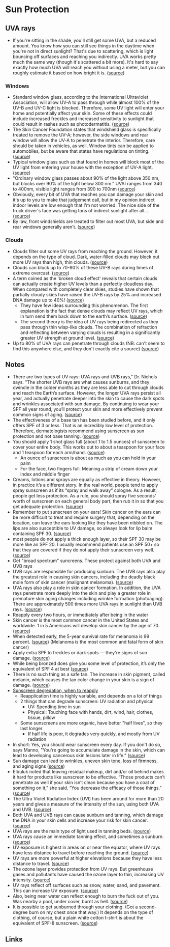 # Sun Protection

## UVA rays

- If you're sitting in the shade, you'll still get some UVA, but a reduced amount. You know how you can still see things in the daytime when you're not in direct sunlight? That's due to scattering, which is light bouncing off surfaces and reaching you indirectly. UVA works pretty much the same way (though it's scattered a bit more). It's hard to say exactly how much UVA will reach you without using a meter, but you can roughly estimate it based on how bright it is. ([source](https://www.reddit.com/r/SkincareAddiction/comments/39l0cp/how_far_do_uva_rays_penetrate_through_windows/#:~:text=If%20you,it%20is.))

### Windows

- Standard window glass, according to the International Ultraviolet Association, will allow UV-A to pass through while almost 100% of the UV-B and UV-C light is blocked. Therefore, some UV light will enter your home and potentially affect your skin. Some of these effects could include increased freckles and increased sensitivity to sunlight that could result in rashes such as photodermatitis. ([source](https://hps.org/publicinformation/ate/q12082.html#:~:text=Standard,photodermatitis.))
- The Skin Cancer Foundation states that windshield glass is specifically treated to remove the UV-A; however, the side windows and rear window will allow the UV-A to penetrate the interior. Therefore, care should be taken in vehicles, as well. Window tints can be applied to automobiles, but be aware that states have regulations on tinting. ([source](https://hps.org/publicinformation/ate/q12082.html#:~:text=The%20Skin,on%20tinting.))
- Typical window glass such as that found in homes will block most of the UV light from entering your house with the exception of UV-A light. ([source](https://hps.org/publicinformation/ate/q12082.html#:~:text=typical%20window%20glass%20such%20as%20that%20found%20in%20homes%20will%20block%20most%20of%20the%20uv%20light%20from%20entering%20your%20house%20with%20the%20exception%20of%20uv-a%20light.))
- "Ordinary window glass passes about 90% of the light above 350 nm, but blocks over 90% of the light below 300 nm." UVAI ranges from 340 to 400nm, visible light ranges from 390 to 700nm ([source](https://www.reddit.com/r/SkincareAddiction/comments/39l0cp/how_far_do_uva_rays_penetrate_through_windows/#:~:text=%22ordinary%20window%20glass%20passes%20about%2090%25%20of%20the%20light%20above%20350%20nm%2C%20but%20blocks%20over%2090%25%20of%20the%20light%20below%20300%20nm.%22%20uvai%20ranges%20from%20340%20to%20400nm%2C%20visible%20light%20ranges%20from%20390%20to%20700nm))
- Obviously, every bit of UVA that reaches you can damage your skin and it's up to you to make that judgement call, but in my opinion indirect indoor levels are low enough that I'm not worried. The nice side of the truck driver's face was getting tons of indirect sunlight after all... ([source](https://www.reddit.com/r/SkincareAddiction/comments/39l0cp/how_far_do_uva_rays_penetrate_through_windows/#:~:text=obviously%2C%20every%20bit%20of%20uva%20that%20reaches%20you%20can%20damage%20your%20skin%20and%20it's%20up%20to%20you%20to%20make%20that%20judgement%20call%2C%20but%20in%20my%20opinion%20indirect%20indoor%20levels%20are%20low%20enough%20that%20i'm%20not%20worried.%20the%20nice%20side%20of%20the%20truck%20driver's%20face%20was%20getting%20tons%20of%20indirect%20sunlight%20after%20all...))
- By law, front windshields are treated to filter out most UVA, but side and rear windows generally aren’t. ([source](https://www.skincancer.org/blog/not-all-uv-rays-stay-outside-how-window-film-can-help-protect-you/#:~:text=by%20law%2C%20front%20windshields%20are%20treated%20to%20filter%20out%20most%20uva%2C%20but%20side%20and%20rear%20windows%20generally%20aren%E2%80%99t.))

### Clouds

- Clouds filter out some UV rays from reaching the ground. However, it depends on the type of cloud. Dark, water-filled clouds may block out more UV rays than high, thin clouds. ([source](https://www.healthline.com/health/skin/uva-vs-uvb#:~:text=clouds%20filter%20out%20some%20uv%20rays%20from%20reaching%20the%20ground.%20however%2C%20it%20depends%20on%20the%20type%20of%20cloud.%20dark%2C%20water-filled%20clouds%20may%20block%20out%20more%20uv%20rays%20than%20high%2C%20thin%20clouds.))
- Clouds can block up to 70-90% of these UV-B rays during times of extreme overcast. ([source](https://www.drgurgen.com/are-the-suns-uv-rays-really-stronger-on-cloudy-days-fact-or-myth/#:~:text=clouds%20can%20block%20up%20to%2070-90%25%20of%20these%20uv-b%20rays%20during%20times%20of%20extreme%20overcast.))
- A term coined as the ‘broken cloud effect’ reveals that certain clouds can actually create higher UV levels than a perfectly cloudless day. When compared with completely clear skies, studies have shown that partially cloudy skies have raised the UV-B rays by 25% and increased DNA damage up to 40%! ([source](https://www.drgurgen.com/are-the-suns-uv-rays-really-stronger-on-cloudy-days-fact-or-myth/#:~:text=a%20term%20coined%20as%20the%20%E2%80%98broken%20cloud%20effect%E2%80%99%20reveals%20that%20certain%20clouds%20can%20actually%20create%20higher%20uv%20levels%20than%20a%20perfectly%20cloudless%20day.%20when%20compared%20with%20completely%20clear%20skies%2C%20studies%20have%20shown%20that%20partially%20cloudy%20skies%20have%20raised%20the%20uv-b%20rays%20by%2025%25%20and%20increased%20dna%20damage%20up%20to%2040%25!))
  - They have few ideas surrounding this phenomenon. The first explanation is the fact that dense clouds may reflect UV rays, which in turn send them back down to the earth’s surface. ([source](https://www.drgurgen.com/are-the-suns-uv-rays-really-stronger-on-cloudy-days-fact-or-myth/#:~:text=they%20have%20few%20ideas%20surrounding%20this%20phenomenon.%20the%20first%20explanation%20is%20the%20fact%20that%20dense%20clouds%20may%20reflect%20uv%20rays%2C%20which%20in%20turn%20send%20them%20back%20down%20to%20the%20earth%E2%80%99s%20surface.))
  - The second theory is the idea of UV rays being redirected as they pass through thin wisp-like clouds. The combination of refraction and reflecting between varying clouds is resulting in a significantly greater UV strength at ground level. ([source](https://www.drgurgen.com/are-the-suns-uv-rays-really-stronger-on-cloudy-days-fact-or-myth/#:~:text=the%20second%20theory%20is%20the%20idea%20of%20uv%20rays%20being%20redirected%20as%20they%20pass%20through%20thin%20wisp-like%20clouds.%20the%20combination%20of%20refraction%20and%20reflecting%20between%20varying%20clouds%20is%20resulting%20in%20a%20significantly%20greater%20uv%20strength%20at%20ground%20level.))
- Up to 80% of UVA rays can penetrate through clouds (NB: can't seem to find this anywhere else, and they don't exactly cite a source) ([source](https://www.greenpeople.co.uk/blogs/the-beauty-hub/uva-cloudy-day#:~:text=up%20to%2080%25%20of%20uva%20rays%20can%20penetrate%20through%20clouds))

## Notes

- There are two types of UV rays: UVA rays and UVB rays," Dr. Nichols says. "The shorter UVB rays are what causes sunburns, and they dwindle in the colder months as they are less able to cut through clouds and reach the Earth’s surface. However, the longer UVA rays persist all year, and actually penetrate deeper into the skin to cause the dark spots and wrinkles associated with sun damage. By continuing to wear your SPF all year round, you’ll protect your skin and more effectively prevent common signs of aging. ([source](https://www.thezoereport.com/p/how-much-spf-should-you-use-on-your-face-31818270))
- The effectiveness of a base tan has been studied before, and it only offers SPF of 3 or less. That is an incredibly low level of protection. Therefore, dermatologists recommend using sunscreen as sun protection and not base tanning. ([source](https://news.utexas.edu/2018/06/06/how-much-spf-do-you-need-in-your-sunscreen/))
- You should apply 1 shot glass full (about 1 to 1.5 ounces) of sunscreen to cover your entire body. This works out to about a teaspoon for your face and 1 teaspoon for each arm/hand. ([source](https://news.utexas.edu/2018/06/06/how-much-spf-do-you-need-in-your-sunscreen/))
  - An ounce of sunscreen is about as much as you can hold in your palm
  - For the face, two fingers full. Meaning a strip of cream down your index and middle finger
- Creams, lotions and sprays are equally as effective in theory. However, in practice it’s a different story. In the real world, people tend to apply spray sunscreen as if its “spray and walk away” cologne. As a result, people get less protection. As a rule, you should spray five seconds’ worth of sunscreen on each general body part, then rub it in so that you get adequate protection. ([source](https://news.utexas.edu/2018/06/06/how-much-spf-do-you-need-in-your-sunscreen/))
- Remember to put sunscreen on your ears! Skin cancer on the ears can be more difficult to treat and require surgery that, depending on the location, can leave the ears looking like they have been nibbled on. The lips are also susceptible to UV damage, so always look for lip balm containing SPF 30. ([source](https://news.utexas.edu/2018/06/06/how-much-spf-do-you-need-in-your-sunscreen/))
- most people do not apply a thick enough layer, so their SPF 30 may be more like an SPF 20. I usually recommend patients use an SPF 50+ so that they are covered if they do not apply their sunscreen very well. ([source](https://news.utexas.edu/2018/06/06/how-much-spf-do-you-need-in-your-sunscreen/))
- Get "broad spectrum" suncreens. These protect against both UVA and UVB rays
- UVB rays are responsible for producing sunburn. The UVB rays also play the greatest role in causing skin cancers, including the deadly black mole form of skin cancer (malignant melanoma). ([source](https://uihc.org/health-topics/what-difference-between-uva-and-uvb-rays))
- UVA rays also play a role in skin cancer formation. In addition, the UVA rays penetrate more deeply into the skin and play a greater role in premature skin aging changes including wrinkle formation (photoaging). There are approximately 500 times more UVA rays in sunlight than UVB rays. ([source](https://uihc.org/health-topics/what-difference-between-uva-and-uvb-rays))
- Reapply every two hours, or immediately after being in the water
- Skin cancer is the most common cancer in the United States and worldwide. 1 in 5 Americans will develop skin cancer by the age of 70. ([source](https://www.skincancer.org/skin-cancer-information/skin-cancer-facts/))
- When detected early, the 5-year survival rate for melanoma is 99 percent. ([source](https://www.skincancer.org/skin-cancer-information/skin-cancer-facts/)) (Melanoma is the most common and fatal form of skin cancer)
- Apply extra SPF to freckles or dark spots — they're signs of sun damage. ([source](https://www.cosmopolitan.com/health-fitness/a28855/anti-sun-shaming-feature/))
- While being bronzed does give you some level of protection, it’s only the equivalent of SPF 4 at best ([source](https://greatist.com/health/how-to-tan-safely#_noHeaderPrefixedContent))
- There is no such thing as a safe tan. The increase in skin pigment, called melanin, which causes the tan color change in your skin is a sign of damage. ([source](https://www.fda.gov/radiation-emitting-products/tanning/risks-tanning#2))
- [Sunscreen degredation, when to reapply](https://www.reddit.com/r/SkincareAddiction/comments/8qjur0/sun_care_so_about_reapplying_sunscreen/e0jrfbg/#:~:text=There%20are%20two%20ways%20by%20which%20sunscreen%20loses%20effectiveness%20with%20time.)
  - Reapplication time is highly variable, and depends on a lot of things
  - 2 things that can degrade sunscreen: UV radiation and physical
    - UV: Spending time in sun
    - Physical: Touching face with hands, dirt, wind, hair, clothes, tissue, pillow
  - Some sunscreens are more organic, have better "half lives", so they last longer
    - If half life is poor, it degrades very quickly, and mostly from UV radiation
- In short: Yes, you should wear sunscreen every day. If you don't do so, says Manno, "You're going to accumulate damage in the skin, which can lead to developing cancerous skin lesions later in life." ([source](https://www.chicagotribune.com/consumer-reviews/sns-bestreviews-skincare-why-you-need-spf-every-day-20200208-h7hkiswe3jh3hfvqvuyouir7zy-story.html))
- Sun damage can lead to wrinkles, uneven skin tone, loss of firmness, and aging signs ([source](https://www.nm.org/healthbeat/healthy-tips/do-you-really-need-a-skin-care-routine))
- Elbuluk noted that leaving residual makeup, dirt and/or oil behind makes it hard for products like sunscreen to be effective. “Those products can’t penetrate as well if your skin isn’t clean because you have a coat of something on it,” she said. “You decrease the efficacy of those things.” ([source](https://www.huffpost.com/entry/how-often-wash-face_l_5e7e07b6c5b661492265f7f6#:~:text=elbuluk%20noted%20that%20leaving%20residual%20makeup%2C%20dirt%20and%2For%20oil%20behind%20makes%20it%20hard%20for%20products%20like%20sunscreen%20to%20be%20effective.%20%E2%80%9Cthose%20products%20can%E2%80%99t%20penetrate%20as%20well%20if%20your%20skin%20isn%E2%80%99t%20clean%20because%20you%20have%20a%20coat%20of%20something%20on%20it%2C%E2%80%9D%20she%20said.%20%E2%80%9Cyou%20decrease%20the%20efficacy%20of%20those%20things.%E2%80%9D))
- The Ultra Violet Radiation Index (UVI) has been around for more than 20 years and gives a measure of the intensity of the sun, using both UVA and UVB. ([source](<https://theconversation.com/health-check-what-does-the-uv-index-mean-51384#:~:text=the%20ultra%20violet%20radiation%20index%20(uvi)%20has%20been%20around%20for%20more%20than%2020%20years%20and%20gives%20a%20measure%20of%20the%20intensity%20of%20the%20sun%2C%20using%20both%20uva%20and%20uvb.>))
- Both UVA and UVB rays can cause sunburn and tanning, which damage the DNA in your skin cells and increase your risk for skin cancer. ([source](https://www.skincancer.org/blog/not-all-uv-rays-stay-outside-how-window-film-can-help-protect-you/#:~:text=both%20uva%20and%20uvb%20rays%20can%20cause%20sunburn%20and%20tanning%2C%20which%20damage%20the%20dna%20in%20your%20skin%20cells%20and%20increase%20your%20risk%20for%20skin%20cancer.))
- UVA rays are the main type of light used in tanning beds. ([source](https://www.healthline.com/health/skin/uva-vs-uvb#:~:text=uva%20rays%20are%20the%20main%20type%20of%20light%20used%20in%20tanning%20beds.))
- UVA rays cause an immediate tanning effect, and sometimes a sunburn. ([source](https://www.healthline.com/health/skin/uva-vs-uvb#:~:text=they%20cause%20an%20immediate%20tanning%20effect%2C%20and%20sometimes%20a%20sunburn.))
- UV exposure is highest in areas on or near the equator, where UV rays have less distance to travel before reaching the ground. ([source](https://www.healthline.com/health/skin/uva-vs-uvb#:~:text=uv%20exposure%20is%20highest%20in%20areas%20on%20or%20near%20the%20equator%2C%20where%20uv%20rays%20have%20less%20distance%20to%20travel%20before%20reaching%20the%20ground.))
- UV rays are more powerful at higher elevations because they have less distance to travel. ([source](https://www.healthline.com/health/skin/uva-vs-uvb#:~:text=uv%20rays%20are%20more%20powerful%20at%20higher%20elevations%20because%20they%20have%20less%20distance%20to%20travel.))
- The ozone layer provides protection from UV rays. But greenhouse gases and pollutants have caused the ozone layer to thin, increasing UV intensity. ([source](https://www.healthline.com/health/skin/uva-vs-uvb#:~:text=the%20ozone%20layer%20provides%20protection%20from%20uv%20rays.%20but%20greenhouse%20gases%20and%20pollutants%20have%20caused%20the%20ozone%20layer%20to%20thin%2C%20increasing%20uv%20intensity.))
- UV rays reflect off surfaces such as snow, water, sand, and pavement. This can increase UV exposure. ([source](https://www.healthline.com/health/skin/uva-vs-uvb#:~:text=uv%20rays%20reflect%20off%20surfaces%20such%20as%20snow%2C%20water%2C%20sand%2C%20and%20pavement.%20this%20can%20increase%20uv%20exposure.))
- Also, being near water can reflect enough to burn the fuck out of you. Was nearby a pool, under cover, burnt as hell. ([source](https://www.reddit.com/r/YouShouldKnow/comments/cbnhtn/ysk_that_you_can_get_a_sunburn_even_when_its/#:~:text=also%2C%20being%20near%20water%20can%20reflect%20enough%20to%20burn%20the%20fuck%20out%20of%20you.%20was%20nearby%20a%20pool%2C%20under%20cover%2C%20burnt%20as%20hell.))
- It is possible to get sunburned through your clothing. (Got a second-degree burn on my chest once that way.) It depends on the type of clothing, of course, but a plain white cotton t-shirt is about the equivalent of SPF-8 sunscreen. ([source](https://www.reddit.com/r/YouShouldKnow/comments/cbnhtn/ysk_that_you_can_get_a_sunburn_even_when_its/#:~:text=it%20is%20possible%20to%20get%20sunburned%20through%20your%20clothing.%20(got%20a%20second-degree%20burn%20on%20my%20chest%20once%20that%20way.)%20it%20depends%20on%20the%20type%20of%20clothing%2C%20of%20course%2C%20but%20a%20plain%20white%20cotton%20t-shirt%20is%20about%20the%20equivalent%20of%20spf-8%20sunscreen.))

## Links
